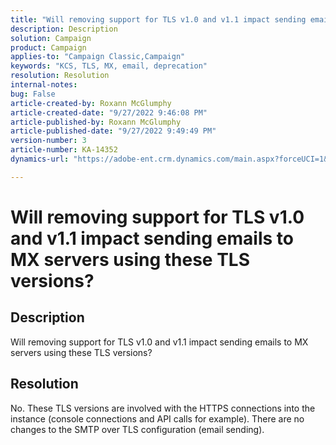 ```yaml
---
title: "Will removing support for TLS v1.0 and v1.1 impact sending emails to MX servers using these TLS versions?"
description: Description
solution: Campaign
product: Campaign
applies-to: "Campaign Classic,Campaign"
keywords: "KCS, TLS, MX, email, deprecation"
resolution: Resolution
internal-notes: 
bug: False
article-created-by: Roxann McGlumphy
article-created-date: "9/27/2022 9:46:08 PM"
article-published-by: Roxann McGlumphy
article-published-date: "9/27/2022 9:49:49 PM"
version-number: 3
article-number: KA-14352
dynamics-url: "https://adobe-ent.crm.dynamics.com/main.aspx?forceUCI=1&pagetype=entityrecord&etn=knowledgearticle&id=e75a27cb-ad3e-ed11-9db1-00224808613b"

---
```

# Will removing support for TLS v1.0 and v1.1 impact sending emails to MX servers using these TLS versions?

## Description


Will removing support for TLS v1.0 and v1.1 impact sending emails to MX servers using these TLS versions?


## Resolution


No. These TLS versions are involved with the HTTPS connections into the instance (console connections and API calls for example). There are no changes to the SMTP over TLS configuration (email sending).
